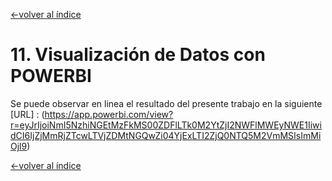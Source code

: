 [<-volver al índice](../README.md#indice)

# 11. Visualización de Datos con POWERBI

Se puede observar en linea el resultado del presente trabajo en la siguiente [URL] : (https://app.powerbi.com/view?r=eyJrIjoiNmI5NzhiNGEtMzFkMS00ZDFlLTk0M2YtZjI2NWFlMWEyNWE1IiwidCI6IjZjMmRjZTcwLTVjZDMtNGQwZi04YjExLTI2ZjQ0NTQ5M2VmMSIsImMiOjl9)


[<-volver al índice](../README.md#indice)
